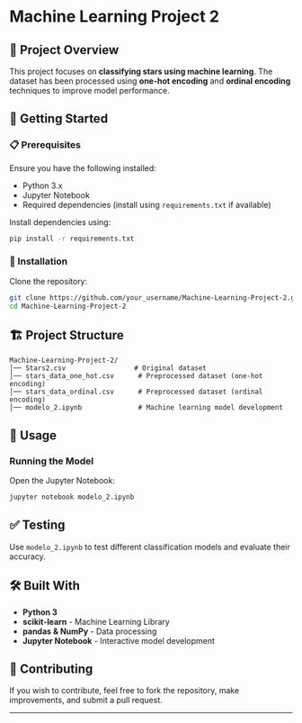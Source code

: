 # Machine Learning Project 2

## 📌 Project Overview
This project focuses on **classifying stars using machine learning**. The dataset has been processed using **one-hot encoding** and **ordinal encoding** techniques to improve model performance.

## 🚀 Getting Started

### 📋 Prerequisites
Ensure you have the following installed:
- Python 3.x
- Jupyter Notebook
- Required dependencies (install using `requirements.txt` if available)

Install dependencies using:
```sh
pip install -r requirements.txt
```

### 🔧 Installation
Clone the repository:
```sh
git clone https://github.com/your_username/Machine-Learning-Project-2.git
cd Machine-Learning-Project-2
```

## 🏗 Project Structure
```
Machine-Learning-Project-2/
│── Stars2.csv                 # Original dataset
│── stars_data_one_hot.csv      # Preprocessed dataset (one-hot encoding)
│── stars_data_ordinal.csv      # Preprocessed dataset (ordinal encoding)
│── modelo_2.ipynb              # Machine learning model development
```

## 🎯 Usage

### Running the Model
Open the Jupyter Notebook:
```sh
jupyter notebook modelo_2.ipynb
```

## ✅ Testing
Use `modelo_2.ipynb` to test different classification models and evaluate their accuracy.

## 🛠 Built With
- **Python 3**
- **scikit-learn** - Machine Learning Library
- **pandas & NumPy** - Data processing
- **Jupyter Notebook** - Interactive model development

## 🤝 Contributing
If you wish to contribute, feel free to fork the repository, make improvements, and submit a pull request.

---
